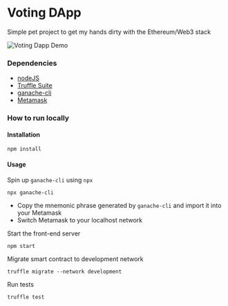 # Voting DApp

Simple pet project to get my hands dirty with the Ethereum/Web3 stack

![Voting Dapp Demo](voting_dapp_demo.gif)

### Dependencies
- [nodeJS](https://nodejs.org/en/)
- [Truffle Suite](https://www.trufflesuite.com/docs/truffle/getting-started/installation)
- [ganache-cli](https://www.npmjs.com/package/ganache-cli)
- [Metamask](https://metamask.io/)

### How to run locally
#### Installation
```
npm install
```

#### Usage
Spin up `ganache-cli` using `npx`
```
npx ganache-cli
```
- Copy the mnemonic phrase generated by `ganache-cli` and import it into your Metamask
- Switch Metamask to your localhost network

Start the front-end server
```
npm start
```

Migrate smart contract to development network
```
truffle migrate --network development
```

Run tests
```
truffle test
```
